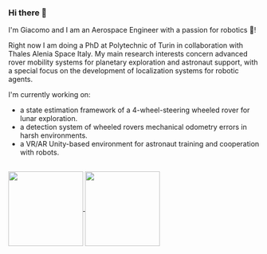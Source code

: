 ### Hi there 👋

I'm Giacomo and I am an Aerospace Engineer with a passion for robotics :robot:! 

Right now I am doing a PhD at Polytechnic of Turin in collaboration with Thales Alenia Space Italy. My main research interests concern advanced rover mobility systems for planetary exploration and astronaut support, with a special focus on the development of localization systems for robotic agents.

I'm currently working on:
- a state estimation framework of a 4-wheel-steering wheeled rover for lunar exploration.
- a detection system of wheeled rovers mechanical odometry errors in harsh environments.  
- a VR/AR Unity-based environment for astronaut training and cooperation with robots.

##
<a href="https://github.com/Fixit-Davide/github-readme-stats">
  <img height=150 align="center" src="https://github-readme-stats-sigma-five.vercel.app/api?username=giafranchini&show_icons=true&theme=dracula&rank_icon=github&count_private=true" />
</a>
<a href="https://github.com/anuraghazra/convoychat">
  <img height=150 align="center" src="https://github-readme-stats-sigma-five.vercel.app/api/top-langs?username=giafranchini&layout=compact&langs_count=8&card_width=310&theme=dracula" />
</a>

<!--[![Giacomo's GitHub stats](https://github-readme-stats.vercel.app/api?username=giafranchini&show_icons=true&theme=dracula)](https://github.com/anuraghazra/github-readme-stats) [![Top Langs](https://github-readme-stats.vercel.app/api/top-langs/?username=giafranchini&show_icons=true&theme=dracula&layout=compact)](https://github.com/anuraghazra/github-readme-stats)-->
<!--
**giafranchini/giafranchini** is a ✨ _special_ ✨ repository because its `README.md` (this file) appears on your GitHub profile.

Here are some ideas to get you started:

- 🔭 I’m currently working on ...
- 🌱 I’m currently learning ...
- 👯 I’m looking to collaborate on ...
- 🤔 I’m looking for help with ...
- 💬 Ask me about ...
- 📫 How to reach me: ...
- 😄 Pronouns: ...
- ⚡ Fun fact: ...
-->
